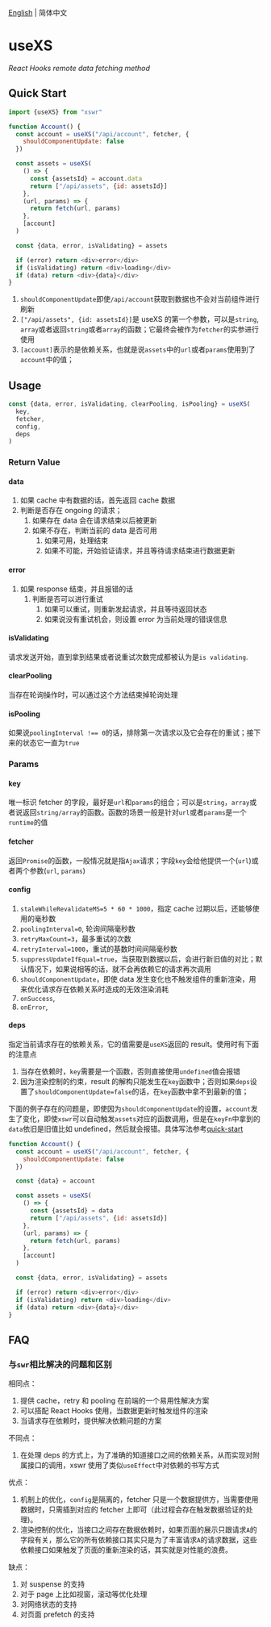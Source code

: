 [English](./useXS.md) | 简体中文

# useXS

_React Hooks remote data fetching method_

## Quick Start

```js
import {useXS} from "xswr"

function Account() {
  const account = useXS("/api/account", fetcher, {
    shouldComponentUpdate: false
  })

  const assets = useXS(
    () => {
      const {assetsId} = account.data
      return ["/api/assets", {id: assetsId}]
    },
    (url, params) => {
      return fetch(url, params)
    },
    [account]
  )

  const {data, error, isValidating} = assets

  if (error) return <div>error</div>
  if (isValidating) return <div>loading</div>
  if (data) return <div>{data}</div>
}
```

1. `shouldComponentUpdate`即使`/api/account`获取到数据也不会对当前组件进行刷新
2. `["/api/assets", {id: assetsId}]`是 useXS 的第一个参数，可以是`string`, `array`或者返回`string`或者`array`的函数；它最终会被作为`fetcher`的实参进行使用
3. `[account]`表示的是依赖关系，也就是说`assets`中的`url`或者`params`使用到了`account`中的值；

## Usage

```js
const {data, error, isValidating, clearPooling, isPooling} = useXS(
  key,
  fetcher,
  config,
  deps
)
```

### Return Value

#### data

1. 如果 cache 中有数据的话，首先返回 cache 数据
2. 判断是否存在 ongoing 的请求；
   1. 如果存在 data 会在请求结束以后被更新
   2. 如果不存在，判断当前的 data 是否可用
      1. 如果可用，处理结束
      2. 如果不可能，开始验证请求，并且等待请求结束进行数据更新

#### error

1. 如果 response 结束，并且报错的话
   1. 判断是否可以进行重试
      1. 如果可以重试，则重新发起请求，并且等待返回状态
      2. 如果说没有重试机会，则设置 error 为当前处理的错误信息

#### isValidating

请求发送开始，直到拿到结果或者说重试次数完成都被认为是`is validating`.

#### clearPooling

当存在轮询操作时，可以通过这个方法结束掉轮询处理

#### isPooling

如果说`poolingInterval !== 0`的话，排除第一次请求以及它会存在的重试；接下来的状态它一直为`true`

### Params

#### key

唯一标识 fetcher 的字段，最好是`url`和`params`的组合；可以是`string`，`array`或者说返回`string/array`的函数。函数的场景一般是针对`url`或者`params`是一个`runtime`的值

#### fetcher

返回`Promise`的函数，一般情况就是指`Ajax`请求；字段`key`会给他提供一个(`url`)或者两个参数(`url`, `params`)

#### config

1. `staleWhileRevalidateMS=5 * 60 * 1000`，指定 cache 过期以后，还能够使用的毫秒数
2. `poolingInterval=0`, 轮询间隔毫秒数
3. `retryMaxCount=3`，最多重试的次数
4. `retryInterval=1000`，重试的基数时间间隔毫秒数
5. `suppressUpdateIfEqual=true`，当获取到数据以后，会进行新旧值的对比；默认情况下，如果说相等的话，就不会再依赖它的请求再次调用
6. `shouldComponentUpdate`，即使 data 发生变化也不触发组件的重新渲染，用来优化请求存在依赖关系时造成的无效渲染消耗
7. `onSuccess`,
8. `onError`,

#### deps

指定当前请求存在的依赖关系，它的值需要是`useXS`返回的 result。使用时有下面的注意点

1. 当存在依赖时，`key`需要是一个函数，否则直接使用`undefined`值会报错
2. 因为渲染控制的约束，result 的解构只能发生在`key`函数中；否则如果`deps`设置了`shouldComponentUpdate=false`的话，在`key`函数中拿不到最新的值；

下面的例子存在的问题是，即使因为`shouldComponentUpdate`的设置，`account`发生了变化，即使`xswr`可以自动触发`assets`对应的函数调用，但是在`keyFn`中拿到的`data`依旧是旧值比如 undefined，然后就会报错。具体写法参考[quick-start](#quick-start)

```js
function Account() {
  const account = useXS("/api/account", fetcher, {
    shouldComponentUpdate: false
  })

  const {data} = account

  const assets = useXS(
    () => {
      const {assetsId} = data
      return ["/api/assets", {id: assetsId}]
    },
    (url, params) => {
      return fetch(url, params)
    },
    [account]
  )

  const {data, error, isValidating} = assets

  if (error) return <div>error</div>
  if (isValidating) return <div>loading</div>
  if (data) return <div>{data}</div>
}
```

## FAQ

### 与`swr`相比解决的问题和区别

相同点：

1. 提供 cache，retry 和 pooling 在前端的一个易用性解决方案
2. 可以搭配 React Hooks 使用，当数据更新时触发组件的渲染
3. 当请求存在依赖时，提供解决依赖问题的方案

不同点：

1. 在处理 deps 的方式上，为了准确的知道接口之间的依赖关系，从而实现对附属接口的调用，xswr 使用了类似`useEffect`中对依赖的书写方式

优点：

1. 机制上的优化，`config`是隔离的，fetcher 只是一个数据提供方，当需要使用数据时，只需插到对应的 fetcher 上即可（此过程会存在触发数据验证的处理)。
2. 渲染控制的优化，当接口之间存在数据依赖时，如果页面的展示只跟请求`A`的字段有关，那么它的所有依赖接口其实只是为了丰富请求`A`的请求数据，这些依赖接口如果触发了页面的重新渲染的话，其实就是对性能的浪费。

缺点：

1. 对 suspense 的支持
2. 对于 page 上比如视窗，滚动等优化处理
3. 对网络状态的支持
4. 对页面 prefetch 的支持
